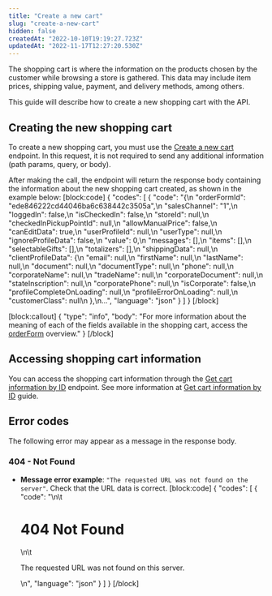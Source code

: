 ```yaml
---
title: "Create a new cart"
slug: "create-a-new-cart"
hidden: false
createdAt: "2022-10-10T19:19:27.723Z"
updatedAt: "2022-11-17T12:27:20.530Z"
---
```

The shopping cart is where the information on the products chosen by the customer while browsing a store is gathered. This data may include item prices, shipping value, payment, and delivery methods, among others.

This guide will describe how to create a new shopping cart with the API.

## Creating the new shopping cart

To create a new shopping cart, you must use the [Create a new cart](https://developers.vtex.com/vtex-rest-api/reference/createanewcart) endpoint. In this request, it is not required to send any additional information (path params, query, or body).

After making the call, the endpoint will return the response body containing the information about the new shopping cart created, as shown in the example below:
[block:code]
{
  "codes": [
    {
      "code": "{\n    \"orderFormId\": \"ede846222cd44046ba6c638442c3505a\",\n    \"salesChannel\": \"1\",\n    \"loggedIn\": false,\n    \"isCheckedIn\": false,\n    \"storeId\": null,\n    \"checkedInPickupPointId\": null,\n    \"allowManualPrice\": false,\n    \"canEditData\": true,\n    \"userProfileId\": null,\n    \"userType\": null,\n    \"ignoreProfileData\": false,\n    \"value\": 0,\n    \"messages\": [],\n    \"items\": [],\n    \"selectableGifts\": [],\n    \"totalizers\": [],\n    \"shippingData\": null,\n    \"clientProfileData\": {\n        \"email\": null,\n        \"firstName\": null,\n        \"lastName\": null,\n        \"document\": null,\n        \"documentType\": null,\n        \"phone\": null,\n        \"corporateName\": null,\n        \"tradeName\": null,\n        \"corporateDocument\": null,\n        \"stateInscription\": null,\n        \"corporatePhone\": null,\n        \"isCorporate\": false,\n        \"profileCompleteOnLoading\": null,\n        \"profileErrorOnLoading\": null,\n        \"customerClass\": null\n    },\n...",
      "language": "json"
    }
  ]
}
[/block]

[block:callout]
{
  "type": "info",
  "body": "For more information about the meaning of each of the fields available in the shopping cart, access the [orderForm](https://developers.vtex.com/vtex-rest-api/reference/orderform-fields) overview."
}
[/block]

## Accessing shopping cart information

You can access the shopping cart information through the [Get cart information by ID](https://developers.vtex.com/vtex-rest-api/reference/getcartinformationbyid) endpoint. See more information at [Get cart information by ID](https://developers.vtex.com/vtex-rest-api/docs/get-cart-information-by-id) guide.


## Error codes

The following error may appear as a message in the response body.

### 404 - Not Found

- **Message error example**: `"The requested URL was not found on the server"`. Check that the URL data is correct.
[block:code]
{
  "codes": [
    {
      "code": "<body>\n\t<h1>404 Not Found</h1>\n\t<p>The requested URL was not found on this server.</p>\n</body>",
      "language": "json"
    }
  ]
}
[/block]